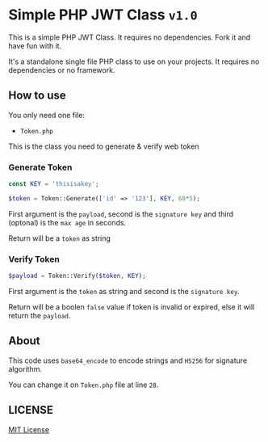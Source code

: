 # Simple PHP JWT Class `v1.0`

This is a simple PHP JWT Class. It requires no dependencies. Fork it and have fun with it.

It's a standalone single file PHP class to use on your projects. It requires no dependencies or no framework.

## How to use

You only need one file:

- `Token.php`

This is the class you need to generate & verify web token

### Generate Token
```php
const KEY = 'thisisakey';

$token = Token::Generate(['id' => '123'], KEY, 60*5);
```
First argument is the `payload`, second is the `signature key` and third (optonal) is the `max age` in seconds.

Return will be a `token` as string

### Verify Token
```php
$payload = Token::Verify($token, KEY);
```
First argument is the `token` as string and second is the `signature key`.

Return will be a boolen `false` value if token is invalid or expired, else it will return the `payload`.

## About
This code uses `base64_encode` to encode strings and `HS256` for signature algorithm.

You can change it on `Token.php` file at line `28`.

## LICENSE
[MIT License](LICENSE)